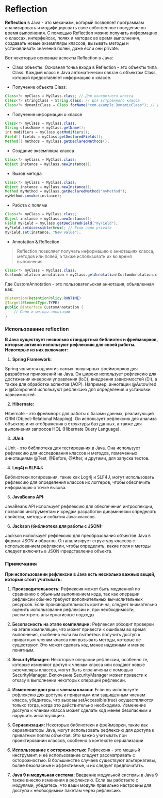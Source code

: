 # Reflection

**Reflection** в Java - это механизм, который позволяет программам анализировать и модифицировать свое собственное поведение во время выполнения. 
С помощью Reflection можно получать информацию о классах, интерфейсах, полях и методах во время выполнения, создавать новые экземпляры классов, 
вызывать методы и устанавливать значения полей, даже если они private.

Вот некоторые основные аспекты Reflection в Java:

* Class объекты: Основная точка входа в Reflection - это объекты типа Class. 
Каждый класс в Java автоматически связан с объектом Class, который предоставляет информацию о классе.

* Получение объекта Class:
```java
Class<?> myClass = MyClass.class; // Для конкретного класса
Class<?> stringClass = String.class; // Для встроенного класса
Class<?> dynamicClass = Class.forName("com.example.DynamicClass"); // Для класса по имени
```

* Получение информации о классе
```java
Class<?> myClass = MyClass.class;
String className = myClass.getName();
int modifiers = myClass.getModifiers();
Field[] fields = myClass.getDeclaredFields();
Method[] methods = myClass.getDeclaredMethods();
```

* Создание экземпляра класса
```java
Class<?> myClass = MyClass.class;
Object instance = myClass.newInstance();
```

* Вызов метода
```java
Class<?> myClass = MyClass.class;
Object instance = myClass.newInstance();
Method myMethod = myClass.getDeclaredMethod("myMethod");
myMethod.invoke(instance);
```

* Работа с полями
```java
Class<?> myClass = MyClass.class;
Object instance = myClass.newInstance();
Field myField = myClass.getDeclaredField("myField");
myField.setAccessible(true); // Если поле private
myField.set(instance, "New value");
```

* Annotation & Reflection
>Reflection позволяет получать информацию о аннотациях класса, методов или полей, а также использовать их во время выполнения.
```java
Class<?> myClass = MyClass.class;
CustomAnnotation annotation = myClass.getAnnotation(CustomAnnotation.class);
```

Где CustomAnnotation - это пользовательская аннотация, объявленная как:
```java
@Retention(RetentionPolicy.RUNTIME)
@Target(ElementType.TYPE)
public @interface CustomAnnotation {
    // Поля и методы аннотации
}
```

### Использование reflection

**В Java существует несколько стандартных библиотек и фреймворков, которые активно используют рефлексию для своей работы. Некоторые из них включают:**

1. **Spring Framework:**

Spring является одним из самых популярных фреймворков для разработки приложений на Java. Он широко использует рефлексию для достижения инверсии управления (IoC), внедрения зависимостей (DI), а также для обработки аспектов (AOP). Например, аннотации @Autowired и @Component используют рефлексию для определения и установки зависимостей.

2. **Hibernate:**

Hibernate - это фреймворк для работы с базами данных, реализующий ORM (Object-Relational Mapping). Он использует рефлексию для анализа объектов и их отображения в структуры баз данных, а также для выполнения запросов HQL (Hibernate Query Language).

3. **JUnit:**

JUnit - это библиотека для тестирования в Java. Она использует рефлексию для исследования классов и методов, помеченных аннотациями @Test, @Before, @After, и другими, для запуска тестов.

4. **Log4j и SLF4J:**

Библиотеки логирования, такие как Log4j и SLF4J, могут использовать рефлексию для определения классов их логгеров, чтобы обеспечить информацию о точке вызова.

5. **JavaBeans API:**

JavaBeans API использует рефлексию для обеспечения интроспекции, позволяя инструментам и средам разработки динамически определять свойства, методы и события Java-классов.

6. **Jackson (библиотека для работы с JSON):**

Jackson использует рефлексию для преобразования объектов Java в формат JSON и обратно. Он анализирует структуру классов с использованием рефлексии, чтобы определить, какие поля и методы следует включить в JSON-представление объекта.


### Примечания

**При использовании рефлексии в Java есть несколько важных вещей, которые стоит учитывать:**

1. **Производительность:**
Рефлексия может быть медленной по сравнению с обычным выполнением кода, так как операции рефлексии обычно требуют дополнительных вычислительных ресурсов. Если производительность критична, следует внимательно оценить использование рефлексии и, при необходимости, рассмотреть альтернативные подходы.

2. **Безопасность на этапе компиляции:**
Рефлексия обходит проверки на этапе компиляции, что может привести к ошибкам во время выполнения, особенно если вы пытаетесь получить доступ к приватным членам класса или вызывать методы, которые не существуют. Это может сделать код менее надежным и менее понятным.

3. **SecurityManager:**
Некоторые операции рефлексии, особенно те, которые изменяют доступ к членам класса или создают новые экземпляры классов, могут быть ограничены с помощью SecurityManager. Включение SecurityManager может привести к отказу в выполнении некоторых операций рефлексии.

4. **Изменение доступа к членам класса:**
Если вы используете рефлексию для доступа к приватным или защищенным членам класса, убедитесь, что вызовы setAccessible(true) осуществляются только тогда, когда это действительно необходимо. Изменение доступа к членам класса может сделать код менее безопасным и нарушить инкапсуляцию.

5. **Сериализация:**
Некоторые библиотеки и фреймворки, такие как сериализаторы Java, могут использовать рефлексию для доступа к приватным полям объектов. Это важно учитывать при проектировании классов, особенно в контексте сериализации.

6. **Использование с осторожностью:**
Рефлексия - это мощный инструмент, и её использование следует рассматривать с осторожностью. В большинстве случаев существуют альтернативы, более безопасные и эффективные, и их следует предпочитать.

7. **Java 9 и модульная система:**
Введение модульной системы в Java 9 также внесло изменения в рефлексию. Если вы работаете с модулями, убедитесь, что ваши модули правильно настроены для доступа к необходимым пакетам через рефлексию.